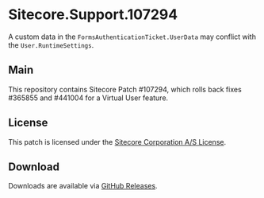 # Sitecore.Support.107294

A custom data in the `FormsAuthenticationTicket.UserData` may conflict with the `User.RuntimeSettings`. 

## Main

This repository contains Sitecore Patch #107294, which rolls back fixes #365855 and #441004 for a Virtual User feature.

## License

This patch is licensed under the [Sitecore Corporation A/S License](./LICENSE).

## Download

Downloads are available via [GitHub Releases](https://github.com/SitecoreSupport/Sitecore.Support.107294/releases).

